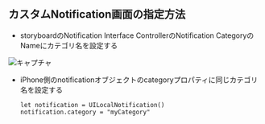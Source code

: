 カスタムNotification画面の指定方法
---
* storyboardのNotification Interface ControllerのNotification CategoryのNameにカテゴリ名を設定する

![キャプチャ](./img/cap.png)

* iPhone側のnotificationオブジェクトのcategoryプロパティに同じカテゴリ名を設定する

      let notification = UILocalNotification()
      notification.category = "myCategory"
